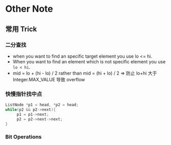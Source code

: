 # Other Note

## 常用 Trick

### 二分查找

- when you want to find an specific target element you use lo <= hi.
- When you want to find an element which is not specific element you use `lo < hi`.
- mid = lo + (hi - lo) / 2 rather than mid = (hi + lo) / 2 => 防止 lo+hi 大于 Integer.MAX_VALUE 导致 overflow

### 快慢指针找中点

```cpp
ListNode *p1 = head, *p2 = head;
while(p2 && p2->next){
     p1 = p1->next;
     p2 = p2->next->next;
}
```

### Bit Operations
